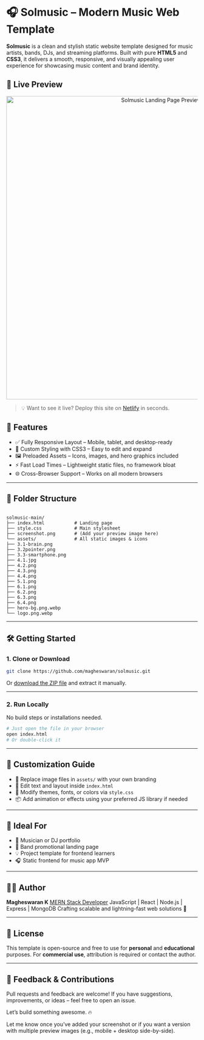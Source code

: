 
# 🎧 Solmusic – Modern Music Web Template

**Solmusic** is a clean and stylish static website template designed for music artists, bands, DJs, and streaming platforms. Built with pure **HTML5** and **CSS3**, it delivers a smooth, responsive, and visually appealing user experience for showcasing music content and brand identity.

## 📸 Live Preview

<p align="center">
  <img src="[screenshot.png](https://github.com/magheswaran/solmusic/blob/9e46762a85b886f85f1b6b80901b70ac469c782f/assets/SolMusic-1.png)" width="800" alt="Solmusic Landing Page Preview">
</p>

> 💡 Want to see it live? Deploy this site on [Netlify](https://solmusics.netlify.app/) in seconds.

## 🚀 Features

- ✅ Fully Responsive Layout – Mobile, tablet, and desktop-ready
- 🎨 Custom Styling with CSS3 – Easy to edit and expand
- 🖼️ Preloaded Assets – Icons, images, and hero graphics included
- ⚡ Fast Load Times – Lightweight static files, no framework bloat
- 🌐 Cross-Browser Support – Works on all modern browsers

---

## 📁 Folder Structure

```

solmusic-main/
├── index.html           # Landing page
├── style.css            # Main stylesheet
├── screenshot.png       # (Add your preview image here)
└── assets/              # All static images & icons
├── 3.1-brain.png
├── 3.2pointer.png
├── 3.3-smartphone.png
├── 4.1.jpg
├── 4.2.png
├── 4.3.png
├── 4.4.png
├── 5.1.png
├── 6.1.png
├── 6.2.png
├── 6.3.png
├── 6.4.png
├── hero-bg.png.webp
└── logo.png.webp

````

---

## 🛠️ Getting Started

### 1. Clone or Download

```bash
git clone https://github.com/magheswaran/solmusic.git
````

Or [download the ZIP file](https://github.com/magheswaran/solmusic/archive/refs/heads/main.zip) and extract it manually.

---

### 2. Run Locally

No build steps or installations needed.

```bash
# Just open the file in your browser
open index.html
# Or double-click it
```

---

## 🔧 Customization Guide

* 🔁 Replace image files in `assets/` with your own branding
* 📝 Edit text and layout inside `index.html`
* 🎨 Modify themes, fonts, or colors via `style.css`
* 📦 Add animation or effects using your preferred JS library if needed

---

## 🎯 Ideal For

* 🎤 Musician or DJ portfolio
* 🎼 Band promotional landing page
* 💡 Project template for frontend learners
* 🎧 Static frontend for music app MVP

---

## 👨‍💻 Author

**Magheswaran K**
[MERN Stack Developer](https://github.com/magheswaran)
JavaScript | React | Node.js | Express | MongoDB
Crafting scalable and lightning-fast web solutions 🚀

---

## 📄 License

This template is open-source and free to use for **personal** and **educational** purposes.
For **commercial use**, attribution is required or contact the author.

---

## 💬 Feedback & Contributions

Pull requests and feedback are welcome!
If you have suggestions, improvements, or ideas – feel free to open an issue.

Let’s build something awesome. 🔥

Let me know once you’ve added your screenshot or if you want a version with multiple preview images (e.g., mobile + desktop side-by-side).

